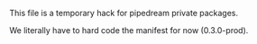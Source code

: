 This file is a temporary hack for pipedream private packages. 

We literally have to hard code the manifest for now (0.3.0-prod).